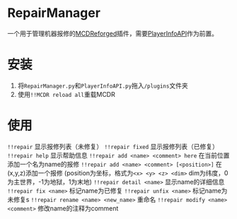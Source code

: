 # RepairManager

一个用于管理机器报修的[MCDReforged](https://github.com/Fallen-Breath/MCDReforged/)插件，需要[PlayerInfoAPI](https://github.com/TISUnion/PlayerInfoAPI)作为前置。

# 安装

1. 将`RepairManager.py`和`PlayerInfoAPI.py`拖入`/plugins`文件夹
2. 使用`!!MCDR reload all`重载MCDR

# 使用

`!!repair` 显示报修列表（未修复）
`!!repair fixed` 显示报修列表（已修复）
`!!repair help` 显示帮助信息
`!!repair add <name> <comment> here` 在当前位置添加一个名为name的报修
`!!repair add <name> <comment> [<position>]` 在(x,y,z)添加一个报修
(position为坐标，格式为`<x> <y> <z> <dim>` dim为纬度，0为主世界，-1为地狱，1为末地)
`!!repair detail <name>` 显示name的详细信息
`!!repair fix <name>` 标记name为已修复
`!!repair unfix <name>` 标记name为未修复s
`!!repair rename <name> <new_name>` 重命名
`!!repair modify <name> <comment>` 修改name的注释为comment

